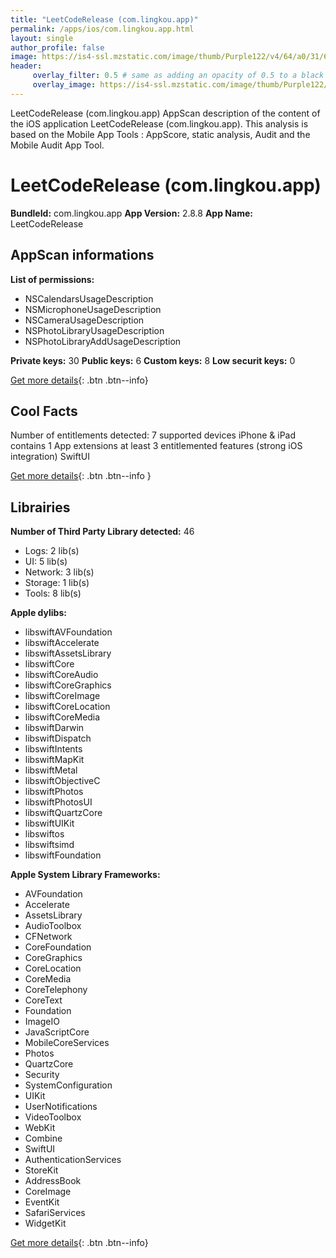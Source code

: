 ```yaml
---
title: "LeetCodeRelease (com.lingkou.app)"
permalink: /apps/ios/com.lingkou.app.html
layout: single
author_profile: false
image: https://is4-ssl.mzstatic.com/image/thumb/Purple122/v4/64/a0/31/64a031a6-44fa-3075-c038-1383eba130bd/AppIcon-0-0-1x_U007emarketing-0-0-0-7-0-0-sRGB-0-0-0-GLES2_U002c0-512MB-85-220-0-0.png/512x512bb.jpg
header: 
     overlay_filter: 0.5 # same as adding an opacity of 0.5 to a black background
     overlay_image: https://is4-ssl.mzstatic.com/image/thumb/Purple122/v4/64/a0/31/64a031a6-44fa-3075-c038-1383eba130bd/AppIcon-0-0-1x_U007emarketing-0-0-0-7-0-0-sRGB-0-0-0-GLES2_U002c0-512MB-85-220-0-0.png/512x512bb.jpg
---
```

LeetCodeRelease (com.lingkou.app) AppScan description of the content of the iOS application LeetCodeRelease (com.lingkou.app). This analysis is based on the Mobile App Tools : AppScore, static analysis, Audit and the Mobile Audit App Tool.

# LeetCodeRelease (com.lingkou.app)

**BundleId:** com.lingkou.app
**App Version:** 2.8.8
**App Name:** LeetCodeRelease


## AppScan informations 

**List of permissions:** 
- NSCalendarsUsageDescription
- NSMicrophoneUsageDescription
- NSCameraUsageDescription
- NSPhotoLibraryUsageDescription
- NSPhotoLibraryAddUsageDescription
  
  
**Private keys:** 30
**Public keys:** 6
**Custom keys:** 8
**Low securit keys:** 0
  
[Get more details](/pricing.html){: .btn .btn--info}

## Cool Facts

Number of entitlements detected: 7
supported devices iPhone & iPad
contains 1 App extensions
at least 3 entitlemented features (strong iOS integration)
SwiftUI
  
[Get more details](/pricing.html){: .btn .btn--info }

## Librairies 
**Number of Third Party Library detected:** 46
- Logs: 2 lib(s)
- UI: 5 lib(s)
- Network: 3 lib(s)
- Storage: 1 lib(s)
- Tools: 8 lib(s)


**Apple dylibs:**
- libswiftAVFoundation
- libswiftAccelerate
- libswiftAssetsLibrary
- libswiftCore
- libswiftCoreAudio
- libswiftCoreGraphics
- libswiftCoreImage
- libswiftCoreLocation
- libswiftCoreMedia
- libswiftDarwin
- libswiftDispatch
- libswiftIntents
- libswiftMapKit
- libswiftMetal
- libswiftObjectiveC
- libswiftPhotos
- libswiftPhotosUI
- libswiftQuartzCore
- libswiftUIKit
- libswiftos
- libswiftsimd
- libswiftFoundation


**Apple System Library Frameworks:**
- AVFoundation
- Accelerate
- AssetsLibrary
- AudioToolbox
- CFNetwork
- CoreFoundation
- CoreGraphics
- CoreLocation
- CoreMedia
- CoreTelephony
- CoreText
- Foundation
- ImageIO
- JavaScriptCore
- MobileCoreServices
- Photos
- QuartzCore
- Security
- SystemConfiguration
- UIKit
- UserNotifications
- VideoToolbox
- WebKit
- Combine
- SwiftUI
- AuthenticationServices
- StoreKit
- AddressBook
- CoreImage
- EventKit
- SafariServices
- WidgetKit


  
[Get more details](/pricing.html){: .btn .btn--info}

